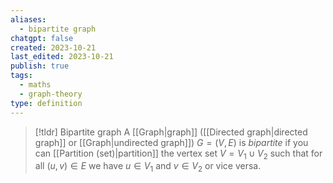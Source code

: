 ```yaml
---
aliases:
  - bipartite graph
chatgpt: false
created: 2023-10-21
last_edited: 2023-10-21
publish: true
tags:
  - maths
  - graph-theory
type: definition
---
```

>[!tldr] Bipartite graph
>A [[Graph|graph]] ([[Directed graph|directed graph]] or [[Graph|undirected graph]]) $G = (V,E)$ is *bipartite* if you can [[Partition (set)|partition]] the vertex set $V = V_1 \cup V_2$ such that for all $(u,v) \in E$ we have $u \in V_1$ and $v \in V_2$ or vice versa.


